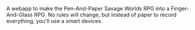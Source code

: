 A webapp to make the Pen-And-Paper Savage Worlds RPG into a Finger-And-Glass RPG.  No rules will change, but instead of paper to record everything, you'll use a smart devices.